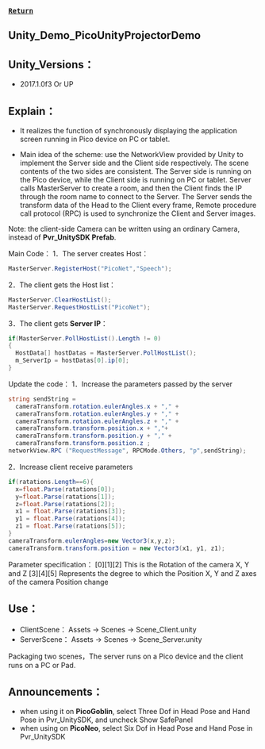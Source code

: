 
###  [ `Return` ](https://github.com/PicoSupport/PicoSupport)


## Unity_Demo_PicoUnityProjectorDemo

## Unity_Versions：
- 2017.1.0f3 Or UP

## Explain：

- It realizes the function of synchronously displaying the application screen running in Pico device on PC or tablet.

- Main idea of the scheme: use the NetworkView provided by Unity to implement the Server side and the Client side respectively. The scene contents of the two sides are consistent. The Server side is running on the Pico device, while the Client side is running on PC or tablet.
Server calls MasterServer to create a room, and then the Client finds the IP through the room name to connect to the Server.
The Server sends the transform data of the Head to the Client every frame,
Remote procedure call protocol (RPC) is used to synchronize the Client and Server images.

Note: the client-side Camera can be written using an ordinary Camera, instead of **Pvr_UnitySDK Prefab**.

Main Code：
1．The server creates Host：
```C#
MasterServer.RegisterHost("PicoNet","Speech");
```
2．The client gets the Host list：
```C#
MasterServer.ClearHostList();
MasterServer.RequestHostList("PicoNet");
```
3．The client gets **Server IP**：
```C#
if(MasterServer.PollHostList().Length != 0)
{
  HostData[] hostDatas = MasterServer.PollHostList();
  m_ServerIp = hostDatas[0].ip[0];
}
```
Update the code：
1．Increase the parameters passed by the server
```C#
string sendString = 
  cameraTransform.rotation.eulerAngles.x + "," +
  cameraTransform.rotation.eulerAngles.y + "," +
  cameraTransform.rotation.eulerAngles.z + "," +
  cameraTransform.transform.position.x + ","+
  cameraTransform.transform.position.y + "," +
  cameraTransform.transform.position.z ;
networkView.RPC ("RequestMessage", RPCMode.Others, "p",sendString);
```
2．Increase client receive parameters
```C#
if(ratations.Length==6){
  x=float.Parse(ratations[0]);
  y=float.Parse(ratations[1]);
  z=float.Parse(ratations[2]);
  x1 = float.Parse(ratations[3]);
  y1 = float.Parse(ratations[4]);
  z1 = float.Parse(ratations[5]);
}
cameraTransform.eulerAngles=new Vector3(x,y,z);
cameraTransform.transform.position = new Vector3(x1, y1, z1);
```
Parameter specification：
[0][1][2] This is the Rotation of the camera X, Y and Z
[3][4][5] Represents the degree to which the Position X, Y and Z axes of the camera Position change

## Use：

- ClientScene： Assets -> Scenes -> Scene_Client.unity
- ServerScene： Assets -> Scenes -> Scene_Server.unity

Packaging two scenes，The server runs on a Pico device and the client runs on a PC or Pad.

## Announcements：
- when using it on **PicoGoblin**, select Three Dof in Head Pose and Hand Pose in Pvr_UnitySDK, and uncheck Show SafePanel
- when using on **PicoNeo**, select Six Dof in Head Pose and Hand Pose in Pvr_UnitySDK
